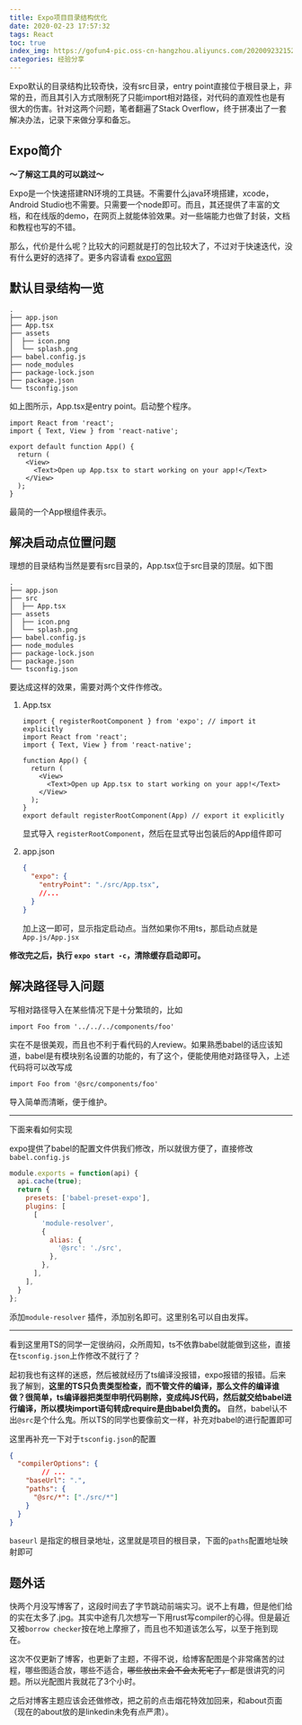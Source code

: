 ```yaml
---
title: Expo项目目录结构优化
date: 2020-02-23 17:57:32
tags: React
toc: true
index_img: https://gofun4-pic.oss-cn-hangzhou.aliyuncs.com/20200923215213.png
categories: 经验分享
---
```


Expo默认的目录结构比较奇快，没有src目录，entry point直接位于根目录上，非常的丑，而且其引入方式限制死了只能import相对路径，对代码的直观性也是有很大的伤害。针对这两个问题，笔者翻遍了Stack Overflow，终于拼凑出了一套解决办法，记录下来做分享和备忘。

<!--more-->

## Expo简介

**～了解这工具的可以跳过～**

Expo是一个快速搭建RN环境的工具链。不需要什么java环境搭建，xcode，Android Studio也不需要。只需要一个node即可。而且，其还提供了丰富的文档，和在线版的demo，在网页上就能体验效果。对一些端能力也做了封装，文档和教程也写的不错。

那么，代价是什么呢？比较大的问题就是打的包比较大了，不过对于快速迭代，没有什么更好的选择了。更多内容请看 [expo官网](https://expo.io/learn)

## 默认目录结构一览

```
.
├── app.json
├── App.tsx
├── assets
│  ├── icon.png
│  └── splash.png
├── babel.config.js
├── node_modules
├── package-lock.json
├── package.json
└── tsconfig.json
```

如上图所示，App.tsx是entry point。启动整个程序。

```react
import React from 'react';
import { Text, View } from 'react-native';

export default function App() {
  return (
    <View>
      <Text>Open up App.tsx to start working on your app!</Text>
    </View>
  );
}
```

最简的一个App根组件表示。

## 解决启动点位置问题

理想的目录结构当然是要有src目录的，App.tsx位于src目录的顶层。如下图

```
.
├── app.json
├── src
│  ├── App.tsx
├── assets
│  ├── icon.png
│  └── splash.png
├── babel.config.js
├── node_modules
├── package-lock.json
├── package.json
└── tsconfig.json
```

要达成这样的效果，需要对两个文件作修改。

1. App.tsx

   ```react
   import { registerRootComponent } from 'expo'; // import it explicitly
   import React from 'react';
   import { Text, View } from 'react-native';
   
   function App() {
     return (
       <View>
         <Text>Open up App.tsx to start working on your app!</Text>
       </View>
     );
   }
   export default registerRootComponent(App) // export it explicitly
   ```

   显式导入 `registerRootComponent`，然后在显式导出包装后的App组件即可

2. app.json

   ```json
   {
     "expo": {
       "entryPoint": "./src/App.tsx",
       //...
     }
   }
   ```

   加上这一即可，显示指定启动点。当然如果你不用ts，那启动点就是 `App.js/App.jsx`

**修改完之后，执行 `expo start -c`，清除缓存启动即可。**

## 解决路径导入问题

写相对路径导入在某些情况下是十分繁琐的，比如

```react
import Foo from '../../../components/foo'
```

实在不是很美观，而且也不利于看代码的人review。如果熟悉babel的话应该知道，babel是有模块别名设置的功能的，有了这个，便能使用绝对路径导入，上述代码将可以改写成

```react
import Foo from '@src/components/foo'
```

导入简单而清晰，便于维护。

----

下面来看如何实现

expo提供了babel的配置文件供我们修改，所以就很方便了，直接修改`babel.config.js`

```js
module.exports = function(api) {
  api.cache(true);
  return {
    presets: ['babel-preset-expo'],
    plugins: [
      [
        'module-resolver',
        {
          alias: {
            '@src': './src',
          },
        },
      ],
    ],
  }
};
```

添加`module-resolver` 插件，添加别名即可。这里别名可以自由发挥。

---

看到这里用TS的同学一定很纳闷，众所周知，ts不依靠babel就能做到这些，直接在`tsconfig.json`上作修改不就行了？

起初我也有这样的迷惑，然后被就经历了ts编译没报错，expo报错的报错。后来我了解到，**这里的TS只负责类型检查，而不管文件的编译，那么文件的编译谁做？很简单，ts编译器把类型申明代码剔除，变成纯JS代码，然后就交给babel进行编译，所以模块import语句转成require是由babel负责的。** 自然，babel认不出`@src`是个什么鬼。所以TS的同学也要像前文一样，补充对babel的进行配置即可

这里再补充一下对于`tsconfig.json`的配置

```json
{
  "compilerOptions": {
		// ...
    "baseUrl": ".",
    "paths": {
      "@src/*": ["./src/*"]
    }
  }
}
```

`baseurl` 是指定的根目录地址，这里就是项目的根目录，下面的`paths`配置地址映射即可



## 题外话

快两个月没写博客了，这段时间去了字节跳动前端实习。说不上有趣，但是他们给的实在太多了.jpg。其实中途有几次想写一下用rust写compiler的心得。但是最近又被`borrow checker`按在地上摩擦了，而且也不知道该怎么写，以至于拖到现在。

这次不仅更新了博客，也更新了主题，不得不说，给博客配图是个非常痛苦的过程，哪些图适合放，哪些不适合，<del>哪些放出来会不会太死宅了，</del>都是很讲究的问题。所以光配图片我就花了3个小时。

之后对博客主题应该会还做修改，把之前的点击烟花特效加回来，和about页面（现在的about放的是linkedin未免有点严肃）。




